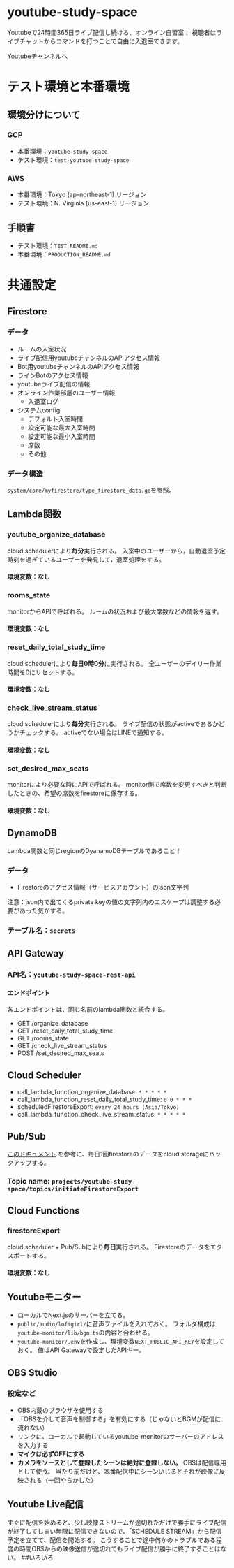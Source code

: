 # youtube-study-space
Youtubeで24時間365日ライブ配信し続ける、オンライン自習室！
視聴者はライブチャットからコマンドを打つことで自由に入退室できます。

[Youtubeチャンネルへ](https://www.youtube.com/channel/UCXuD2XmPTdpVy7zmwbFVZWg)



# テスト環境と本番環境
## 環境分けについて
### GCP
- 本番環境：`youtube-study-space`
- テスト環境：`test-youtube-study-space`

### AWS
- 本番環境：Tokyo (ap-northeast-1) リージョン
- テスト環境：N. Virginia (us-east-1) リージョン


## 手順書
- テスト環境：`TEST_README.md`
- 本番環境：`PRODUCTION_README.md`


# 共通設定
## Firestore
### データ
- ルームの入室状況
- ライブ配信用youtubeチャンネルのAPIアクセス情報
- Bot用youtubeチャンネルのAPIアクセス情報
- ラインBotのアクセス情報
- youtubeライブ配信の情報
- オンライン作業部屋のユーザー情報
  - 入退室ログ
- システムconfig
  - デフォルト入室時間
  - 設定可能な最大入室時間
  - 設定可能な最小入室時間
  - 席数
  - その他
### データ構造 
`system/core/myfirestore/type_firestore_data.go`を参照。



## Lambda関数
### youtube_organize_database
cloud schedulerにより**毎分**実行される。
入室中のユーザーから，自動退室予定時刻を過ぎているユーザーを発見して，退室処理をする。
#### 環境変数：なし

### rooms_state
monitorからAPIで呼ばれる。
ルームの状況および最大席数などの情報を返す。
#### 環境変数：なし

### reset_daily_total_study_time
cloud schedulerにより**毎日0時0分**に実行される。
全ユーザーのデイリー作業時間を0にリセットする。
#### 環境変数：なし

### check_live_stream_status
cloud schedulerにより**毎分**実行される。
ライブ配信の状態がactiveであるかどうかチェックする。
activeでない場合はLINEで通知する。
#### 環境変数：なし

### set_desired_max_seats
monitorにより必要な時にAPIで呼ばれる。
monitor側で席数を変更すべきと判断したときの、希望の席数をfirestoreに保存する。
#### 環境変数：なし


## DynamoDB
Lambda関数と同じregionのDyanamoDBテーブルであること！
### データ
- Firestoreのアクセス情報（サービスアカウント）のjson文字列

注意：json内で出てくるprivate keyの値の文字列内のエスケープは調整する必要があった気がする。

### テーブル名：`secrets`


## API Gateway
### API名：`youtube-study-space-rest-api`
#### エンドポイント
各エンドポイントは、同じ名前のlambda関数と統合する。
- GET /organize_database
- GET /reset_daily_total_study_time
- GET /rooms_state
- GET /check_live_stream_status
- POST /set_desired_max_seats



## Cloud Scheduler
- call_lambda_function_organize_database: `* * * * *`
- call_lambda_function_reset_daily_total_study_time: `0 0 * * *`
- scheduledFirestoreExport: `every 24 hours (Asia/Tokyo)`
- call_lambda_function_check_live_stream_status: `* * * * *`


## Pub/Sub
[このドキュメント](https://firebase.google.com/docs/firestore/solutions/schedule-export) を参考に、毎日1回firestoreのデータをcloud storageにバックアップする。
### Topic name: `projects/youtube-study-space/topics/initiateFirestoreExport`


## Cloud Functions
### firestoreExport
cloud scheduler + Pub/Subにより**毎日**実行される。
Firestoreのデータをエクスポートする。
#### 環境変数：なし


## Youtubeモニター
- ローカルでNext.jsのサーバーを立てる。
- `public/audio/lofigirl/`に音声ファイルを入れておく。 
フォルダ構成は`youtube-monitor/lib/bgm.ts`の内容と合わせる。
- `youtube-monitor/.env`を作成し、環境変数`NEXT_PUBLIC_API_KEY`を設定しておく。
値はAPI Gatewayで設定したAPIキー。



## OBS Studio
### 設定など
- OBS内蔵のブラウザを使用する
- 「OBSを介して音声を制御する」を有効にする（じゃないとBGMが配信に流れない）
- リンクに、ローカルで起動しているyoutube-monitorのサーバーのアドレスを入力する
- **マイクは必ずOFFにする**
- **カメラをソースとして登録したシーンは絶対に登録しない。** OBSは配信専用として使う。
当たり前だけど、本番配信中にシーンいじるとそれが映像に反映される（一回やらかした）


## Youtube Live配信
すぐに配信を始めると、少し映像ストリームが途切れただけで勝手にライブ配信が終了してしまい無限に配信できないので、「SCHEDULE STREAM」から配信予定を立てて、配信を開始する。
こうすることで途中何かのトラブルである程度の時間OBSからの映像送信が途切れてもライブ配信が勝手に終了することはない。
##いろいろ
